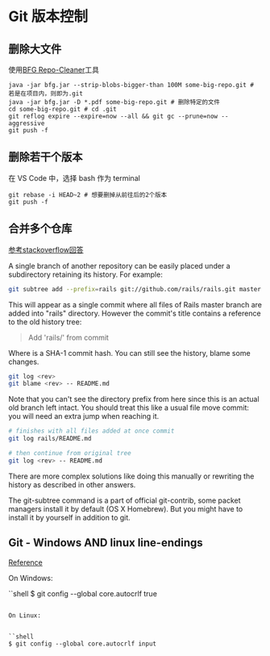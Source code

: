 # Git 版本控制

## 删除大文件

使用[BFG Repo-Cleaner](https://rtyley.github.io/bfg-repo-cleaner/)工具

```shell
java -jar bfg.jar --strip-blobs-bigger-than 100M some-big-repo.git # 若是在项目内，则即为.git
java -jar bfg.jar -D *.pdf some-big-repo.git # 删除特定的文件
cd some-big-repo.git # cd .git
git reflog expire --expire=now --all && git gc --prune=now --aggressive
git push -f
```

## 删除若干个版本

在 VS Code 中，选择 bash 作为 terminal

```shell
git rebase -i HEAD~2 # 想要删掉从前往后的2个版本
git push -f
```

## 合并多个仓库

[参考stackoverflow回答](https://stackoverflow.com/questions/1425892/how-do-you-merge-two-git-repositories)

A single branch of another repository can be easily placed under a subdirectory retaining its history. For example:

```bash
git subtree add --prefix=rails git://github.com/rails/rails.git master
```

This will appear as a single commit where all files of Rails master branch are added into "rails" directory. However the commit's title contains a reference to the old history tree:

> Add 'rails/' from commit <rev>

Where <rev> is a SHA-1 commit hash. You can still see the history, blame some changes.

```bash
git log <rev>
git blame <rev> -- README.md
```

Note that you can't see the directory prefix from here since this is an actual old branch left intact. You should treat this like a usual file move commit: you will need an extra jump when reaching it.

```bash
# finishes with all files added at once commit
git log rails/README.md

# then continue from original tree
git log <rev> -- README.md
```

There are more complex solutions like doing this manually or rewriting the history as described in other answers.

The git-subtree command is a part of official git-contrib, some packet managers install it by default (OS X Homebrew). But you might have to install it by yourself in addition to git.

## Git - Windows AND linux line-endings

[Reference](https://stackoverflow.com/questions/34610705/git-windows-and-linux-line-endings)

On Windows:

``shell
$ git config --global core.autocrlf true
```

On Linux:


``shell
$ git config --global core.autocrlf input
```
